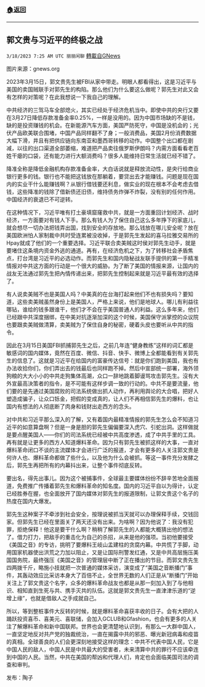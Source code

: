 ###  [:house:返回](README.md)
---


## 郭文贵与习近平的终极之战
`3/18/2023 7:25 AM UTC 丽丽闲聊` [轉載自GNews](https://gnews.org/articles/1024625)

图片来源：gnews.org 

2023年3月15日，郭文贵先生被FBI从家中带走。明眼人都看得出，这是习近平与美国的卖国贼联手对郭先生的构陷。那么他们为什么要这么做呢？郭先生对此又会有怎样的对策呢？在此我想说一下我自己的理解。  

中共经济的三驾马车全部熄火，其实已经处于经济危机当中。即使中共的央行又要在3月27日降低存款准备金率0.25%，一样是没用的。因为中国市场缺的不是钱，缺的是投资赚钱的机会。在新能源汽车方面，美国严防死守，中国是没机会的；光伏产品欧美联合围堵，中国产品同样翻不了身；一般消费品，美国2月份消费数据大幅下滑，井且有把供应链向东南亚和墨西哥转移的动作。中国整个出口都在剧减，以往的出口渠道全部萎缩，难道把产品卖往俄罗斯伊朗吗？内需方面看看老百姓干瘪的口袋，还有能力进行大额消费吗？很多人能维持日常生活就已经不错了。  

降准全称是降低金融机构存款准备金率，大白话说就是释放流动性，是央行给商业银行更多的钱。银行也不能把这钱放在那躺着，要贷出去才能赚钱。问题是现在国内的实业干什么能赚钱啊？从银行借钱要还利息，做实业的现在根本不会考虑去借钱，这些降准的钱除了借新债还旧债，维持债务炸弹不炸裂，没有别的任何作用。中国经济的衰退已不可逆转。  

在这种情况下，习近平唯有打土豪填窟窿救中共，就是一方面重回计划经济、战时经济，一方面要对有钱人下手。那么有钱人为了保住自己这么多年挣下的家底儿，就会想尽一切办法把钱弄出国，找到安全的存放地。那么钱放在哪儿安全呢？放在美国欧洲怕人家制裁中共时受连累被没收掉，于是郭先生发起的喜马拉雅交易所的Hpay就成了他们的一个重要选择。习近平联合卖美贼这时侯对郭先生动手，就是要堵住这条境内资金外逃的通道。再有，在经济危机之下，为了转移社会矛盾焦点，打台湾是习近平的必选动作。而郭先生和国内隐秘战友联手提供的第一手精准情报对中共这方面的行动是一个很大的威胁。为了断了美国的情报来源，让国内的战友无法通过郭先生把內情传递出来，把郭先生控制起来就是习近平最有效的选择了。  

有人说卖美贼不也是美国人吗？中美真的在台海打起来他们不也有损失吗？要知道，这些卖美贼虽然身份上是美国人，严格上来说，他们是地球人。哪儿有利益往哪钻，谁给的钱多跟谁干，他们才不会在乎美国普通人的利益。这么多年来，他们已经跟中共深度捆绑，在中美对抗逐渐加深的这个时候，美国保守派掌控的众议院也要跟卖美贼做清算，卖美贼为了保住自身的秘密，硬着头皮也要听从中共的指令。  
 
因此在3月15日美国FBI抓捕郭先生之后，之前几年连“健身教练”这样的词汇都是敏感词的国内媒体，竟然在百度、微信、抖音、快手、微博上全都能看到有关郭先生的信息了。这就是习近平在给国内的富豪传达信号：就是你们跑到美国，我也有办法收拾你们，你们弄出去的钱最后也同样跑不掉。然后中宣部统一部署，海外领狗粮的大大小小的中共走狗集体高潮，众口一辞地跳着脚谩骂攻击郭先生。沒有大外宣最高決策者的指令，是不可能有这样步调一致的行动的。中共不是要流量，他们要的是先通过美国腐败的司法系统做出抓人动作，再利用舆论的大合唱，把好人塑造成骗子，让众口铄金，把假的变成真的，让人们不再相信郭先生的爆料，也让国内有想法的人彻底断了肉身和钱财出走西方的念头。  

对中共和习近平那么深入的了解，又有着国内最精准情报的郭先生怎么会不知道习近平的如意算盘啊？但是一身是胆的郭先生偏偏要深入虎穴、引蛇出洞。这样做就是要点醒美国人——你们的司法系统已经被中共高度渗透，成了中共手里的工具。再有就是让更多的西方人知道爆料革命。因为只有郭先生被抓这样的大事，一直对爆料革命闭口不谈的主流媒体才会进行广泛的报道，才会有更多的人关注郭文贵是何许人也、爆料革命都做了些什么，以及他为什么会被抓。等这一事件充分发酵之后，郭先生再把所有的内幕抖出来，让整个事件彻底反转。  

要出名，得先出事儿。因为这个被捕事件，全球最主要媒体纷纷不辞辛苦地全面报道，免费推广传播着郭先生和爆料革命的知名度。国内的习近平自以为得计，认定已经胜券在握，也全面放开了国内媒体对郭先生的报道限制，让郭文贵这个名子的热度在国内大爆发。  

郭先生这种案子不牵涉到社会安全，按理说被抓当天就可以办理保释手续，交钱回家。但郭先生已经在里面关了两天还没有出来。为啥啊？因为他说了：我没有犯罪，拒绝保释！他这是要干什么啊？稍稍了解郭先生的人都能大概猜出他的想法了。借力打力，把敌手的重击化为自己的杀招，从来是他的强项。当初他要接受《美国之音》的专访，挑明了要爆料王岐山孟建柱的贪腐内幕。中共慌了手脚，动用国家机器使出洪荒之力加以阻止，又是让国际刑警发红通，又是中共高层施压美国国务院，最终强压《美国之音》的管理层中断了正在播出的节目。而郭文贵先生四两拨千斤，略施小技就把一次普通的媒体采访，演变成了“美国之音断播门”事件，其轰动效应比采访本身大了百倍不止，全世界无数的人们正是从“断播门”开始关注上了郭文贵这个名字，众多的爆料革命战友也都是从那一刻加入到了与他相识、相知直到生死与共、携手灭共的队伍。这就是郭文贵先生一直津津乐道的“逆增上缘”，也就是借敌人之手成就自己。  

所以，等到整桩事件大反转的时候，就是爆料革命喜获丰收的日子。会有大把的人踊跃投资喜币、喜美元、喜联储，会加入GCLUB和Gfashion，也会有更多的人关注了解爆料革命和新中国联邦。世界也会更清楚地认识到，有那么一大群中国人，一直坚定地反对共产党的独裁统治，一直在揭露中共的邪恶、曝光新冠病毒和疫苗的真相。全球善良的人们会更深刻地接受这样的理念：中共不代表中国人民，它是中国人民的敌人，中国人民是中共最大的受害者，未来清算中共的罪行不应该牵连到中国的人民。当然，中共在美国的帮凶和代理人们，肯定也会面临美国司法的调查和审判。  

发布：陶子
